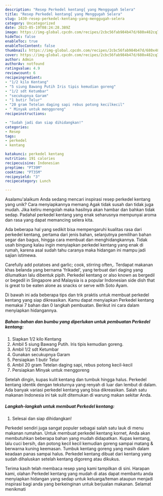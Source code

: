 ```yaml
---
description: "Resep Perkedel kentang{ yang Menggugah Selera"
title: "Resep Perkedel kentang{ yang Menggugah Selera"
slug: 1430-resep-perkedel-kentang-yang-menggugah-selera
category: Uncategorized
date: 2023-05-19T08:24:28.389Z
image: https://img-global.cpcdn.com/recipes/2cbc56fab984b47d/680x482cq70/perkedel-kentang-foto-resep-utama.jpg
hideToc: false
enableToc: true
enableTocContent: false
thumbnail: https://img-global.cpcdn.com/recipes/2cbc56fab984b47d/680x482cq70/perkedel-kentang-foto-resep-utama.jpg
cover: https://img-global.cpcdn.com/recipes/2cbc56fab984b47d/680x482cq70/perkedel-kentang-foto-resep-utama.jpg
author: Admin
authorAv: notfound
ratingvalue: 4.9
reviewcount: 6
recipeingredient:
- "1/2 kilo Kentang"
- "5 siung Bawang Putih Iris tipis kemudian goreng"
- "1/2 sdt Ketumbar"
- "secukupnya Garam"
- "1 butir Telur"
- "20 gram Tetelan daging sapi rebus potong kecilkecil"
- " Minyak untuk menggoreng"
recipeinstructions:

- "Sudah jadi dan siap dihidangkan!"
categories:
- Resep
tags:
- perkedel
- kentang

katakunci: perkedel kentang 
nutrition: 191 calories
recipecuisine: Indonesian
preptime: "PT39M"
cooktime: "PT35M"
recipeyield: "3"
recipecategory: Lunch

---
```



Asalamu'alaikum Anda sedang mencari inspirasi resep perkedel kentang yang unik? Cara menyiapkannya memang Agak tidak susah dan tidak juga mudah. Jika keliru mengolah maka hasilnya akan hambar dan bahkan tidak sedap. Padahal perkedel kentang yang enak seharusnya mempunyai aroma dan rasa yang dapat memancing selera kita.


Ada beberapa hal yang sedikit bisa mempengaruhi kualitas rasa dari perkedel kentang, pertama dari jenis bahan, selanjutnya pemilihan bahan segar dan bagus, hingga cara membuat dan menghidangkannya. Tidak usah bingung kalau ingin menyiapkan perkedel kentang yang enak di rumah, karena asal sudah tahu caranya maka hidangan ini mampu jadi sajian istimewa.

Carefully add potatoes and garlic; cook, stirring often,. Terdapat makanan khas belanda yang bernama &#39;frikadel&#39;, yang terbuat dari daging yang dilumatkan lalu dibentuk pipih. Perkedel kentang or also known as bergedil or begedil in Singapore and Malaysia is a popular Indonesian side dish that is great to be eaten alone as snacks or serve with Soto Ayam.


Di bawah ini ada beberapa tips dan trik praktis untuk membuat perkedel kentang yang siap dikreasikan. Kamu dapat menyiapkan Perkedel kentang memakai 7 bahan dan 0 langkah pembuatan. Berikut ini cara dalam menyiapkan hidangannya.

<!--inarticleads1-->

##### Bahan-bahan dan bumbu yang diperlukan untuk pembuatan Perkedel kentang:

1. Siapkan 1/2 kilo Kentang
1. Ambil 5 siung Bawang Putih. Iris tipis kemudian goreng.
1. Ambil 1/2 sdt Ketumbar
1. Gunakan secukupnya Garam
1. Persiapkan 1 butir Telur
1. Ambil 20 gram Tetelan daging sapi, rebus potong kecil-kecil
1. Persiapkan  Minyak untuk menggoreng


Setelah dingin, kupas kulit kentang dan tumbuk hingga halus. Perkedel kentang identik dengan teksturnya yang renyah di luar dan lembut di dalam. Ada banyak variasi perkedel kentang yang bisa dikreasikan. Salah satu makanan Indonesia ini tak sulit ditemukan di warung makan sekitar Anda. 

<!--inarticleads2-->

##### Langkah-langkah untuk membuat Perkedel kentang:


1. Selesai dan siap dihidangkan!

Perkedel sendiri juga sangat populer sebagai salah satu lauk di menu makanan rumahan. Untuk membuat perkedel kentang kornet, Anda akan membutuhkan beberapa bahan yang mudah didapatkan. Kupas kentang, lalu cuci bersih, dan potong kecil kecil kemudian goreng sampai matang &amp; berwarna kuning keemasan. Tumbuk kentang goreng yang masih dalam keadaan panas sampai halus. Perkedel kentang dibuat dari kentang yang sudah dihaluskan setelah kentang digoreng atau dikukus. 

Terima kasih telah membaca resep yang kami tampilkan di sini. Harapan kami, olahan Perkedel kentang yang mudah di atas dapat membantu anda menyiapkan hidangan yang sedap untuk keluarga/teman ataupun menjadi inspirasi bagi anda yang berkeinginan untuk berjualan makanan. Selamat menikmati
